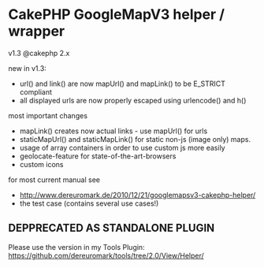 CakePHP GoogleMapV3 helper / wrapper
======================================
v1.3
@cakephp 2.x

new in v1.3:
- url() and link() are now mapUrl() and mapLink() to be E_STRICT compliant
- all displayed urls are now properly escaped using urlencode() and h()

most important changes
- mapLink() creates now actual links - use mapUrl() for urls
- staticMapUrl() and staticMapLink() for static non-js (image only) maps.
- usage of array containers in order to use custom js more easily
- geolocate-feature for state-of-the-art-browsers
- custom icons

for most current manual see
- http://www.dereuromark.de/2010/12/21/googlemapsv3-cakephp-helper/
- the test case (contains several use cases!)


## DEPPRECATED AS STANDALONE PLUGIN

Please use the version in  my Tools Plugin:
https://github.com/dereuromark/tools/tree/2.0/View/Helper/
